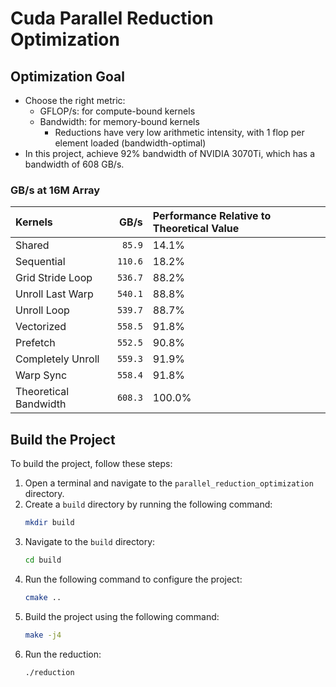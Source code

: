 # Cuda Parallel Reduction Optimization

## Optimization Goal

- Choose the right metric:
    - GFLOP/s: for compute-bound kernels
    - Bandwidth: for memory-bound kernels
        - Reductions have very low arithmetic intensity, with 1 flop per element loaded (bandwidth-optimal)
- In this project, achieve 92% bandwidth of NVIDIA 3070Ti, which has a bandwidth of 608 GB/s.

### GB/s at 16M Array

<!-- benchmark_results -->
| Kernels                              |  GB/s    | Performance Relative to Theoretical Value |
|:-------------------------------------|---------:|:-----------------------------------------|
| Shared                               | `85.9`   | 14.1%                                     |
| Sequential                           | `110.6`  | 18.2%                                     |
| Grid Stride Loop                     | `536.7`  | 88.2%                                    |
| Unroll Last Warp                     | `540.1`  | 88.8%                                    |
| Unroll Loop                          | `539.7`  | 88.7%                                    |
| Vectorized                           | `558.5`  | 91.8%                                    |
| Prefetch                             | `552.5`  | 90.8%                                    |
| Completely Unroll                    | `559.3`  | 91.9%                                    |
| Warp Sync                            | `558.4`  | 91.8%                                     |
| Theoretical Bandwidth                | `608.3`  | 100.0%                                   |
<!-- benchmark_results -->


## Build the Project

To build the project, follow these steps:

1. Open a terminal and navigate to the `parallel_reduction_optimization` directory.
2. Create a `build` directory by running the following command:
    ```bash
    mkdir build
    ```
3. Navigate to the `build` directory:
    ```bash
    cd build
    ```
4. Run the following command to configure the project:
    ```bash
    cmake ..
    ```
5. Build the project using the following command:
    ```bash
    make -j4
    ```
6. Run the reduction:
    ```bash
    ./reduction
    ```


